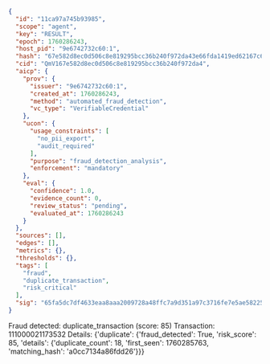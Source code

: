 ```json
{
  "id": "11ca97a745b93985",
  "scope": "agent",
  "key": "RESULT",
  "epoch": 1760286243,
  "host_pid": "9e6742732c60:1",
  "hash": "67e582d8ec0d506c8e819295bcc36b240f972da43e66fda1419ed62167c6fda6",
  "cid": "QmV167e582d8ec0d506c8e819295bcc36b240f972da4",
  "aicp": {
    "prov": {
      "issuer": "9e6742732c60:1",
      "created_at": 1760286243,
      "method": "automated_fraud_detection",
      "vc_type": "VerifiableCredential"
    },
    "ucon": {
      "usage_constraints": [
        "no_pii_export",
        "audit_required"
      ],
      "purpose": "fraud_detection_analysis",
      "enforcement": "mandatory"
    },
    "eval": {
      "confidence": 1.0,
      "evidence_count": 0,
      "review_status": "pending",
      "evaluated_at": 1760286243
    }
  },
  "sources": [],
  "edges": [],
  "metrics": {},
  "thresholds": {},
  "tags": [
    "fraud",
    "duplicate_transaction",
    "risk_critical"
  ],
  "sig": "65fa5dc7df4633eaa8aaa2009728a48ffc7a9d351a97c3716fe7e5ae582253df"
}
```

Fraud detected: duplicate_transaction (score: 85)
Transaction: 111000021173532
Details: {'duplicate': {'fraud_detected': True, 'risk_score': 85, 'details': {'duplicate_count': 18, 'first_seen': 1760285763, 'matching_hash': 'a0cc7134a86fdd26'}}}